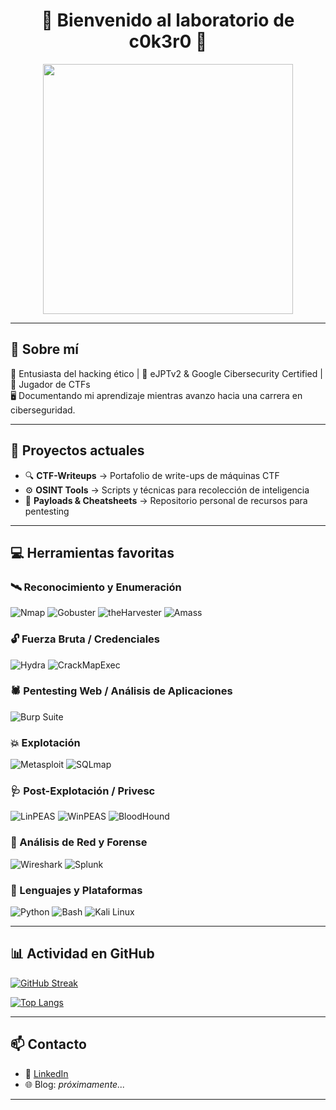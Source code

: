 <h1 align="center">👾 Bienvenido al laboratorio de c0k3r0 👾</h1>

<p align="center">
  <img src="https://media.giphy.com/media/l41YtZOb9EUABnuqA/giphy.gif" width="400">
</p>

---

## 🧠 Sobre mí

🎩 Entusiasta del hacking ético | 🧠 eJPTv2 & Google Cibersecurity Certified | 🔐 Jugador de CTFs  
🖥️ Documentando mi aprendizaje mientras avanzo hacia una carrera en ciberseguridad.

---

## 🧪 Proyectos actuales

- 🔍 **CTF-Writeups** → Portafolio de write-ups de máquinas CTF  
- ⚙️ **OSINT Tools** → Scripts y técnicas para recolección de inteligencia  
- 📁 **Payloads & Cheatsheets** → Repositorio personal de recursos para pentesting

---

## 💻 Herramientas favoritas

### 🛰️ Reconocimiento y Enumeración
![Nmap](https://img.shields.io/badge/-Nmap-grey)
![Gobuster](https://img.shields.io/badge/-Gobuster-yellow)
![theHarvester](https://img.shields.io/badge/-theHarvester-lightgrey)
![Amass](https://img.shields.io/badge/-Amass-darkgreen)

### 🔓 Fuerza Bruta / Credenciales
![Hydra](https://img.shields.io/badge/-Hydra-black)
![CrackMapExec](https://img.shields.io/badge/-CME-darkred)

### 🕷️ Pentesting Web / Análisis de Aplicaciones
![Burp Suite](https://img.shields.io/badge/-Burp%20Suite-orange)

### 💥 Explotación
![Metasploit](https://img.shields.io/badge/-Metasploit-red)
![SQLmap](https://img.shields.io/badge/-SQLmap-yellow)

### 🩺 Post-Explotación / Privesc
![LinPEAS](https://img.shields.io/badge/-LinPEAS-green)
![WinPEAS](https://img.shields.io/badge/-WinPEAS-blue)
![BloodHound](https://img.shields.io/badge/-BloodHound-darkblue)

### 📡 Análisis de Red y Forense
![Wireshark](https://img.shields.io/badge/-Wireshark-blue)
![Splunk](https://img.shields.io/badge/-Splunk-black)

### 🐍 Lenguajes y Plataformas
![Python](https://img.shields.io/badge/-Python-black?logo=python)
![Bash](https://img.shields.io/badge/-Bash-darkgreen)
![Kali Linux](https://img.shields.io/badge/-Kali%20Linux-blue?logo=linux)


---

## 📊 Actividad en GitHub

[![GitHub Streak](https://streak-stats.demolab.com?user=c0k3r0&theme=dark&hide_border=true)](https://git.io/streak-stats)

[![Top Langs](https://github-readme-stats.vercel.app/api/top-langs/?username=c0k3r0&layout=compact&theme=tokyonight)](https://github.com/anuraghazra/github-readme-stats)

---

## 📫 Contacto

- 🔗 [LinkedIn](https://linkedin.com/in/jorge-ruiz-ojosnegros-b5b2922b7)  
- 🌐 Blog: *próximamente...*

---
